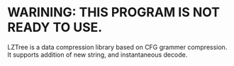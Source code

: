 # WARINING: THIS PROGRAM IS NOT READY TO USE. #

LZTree is a data compression library based on CFG grammer compression.
It supports addition of new string, and instantaneous decode.